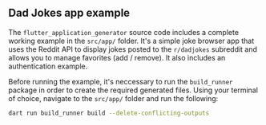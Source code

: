 ## Dad Jokes app example

The `flutter_application_generator` source code includes a complete working example in the `src/app/` folder. It's a simple joke browser app that uses the Reddit API to display jokes posted to the `r/dadjokes` subreddit and allows you to manage favorites (add / remove). It also includes an authentication example.

Before running the example, it's neccessary to run the `build_runner` package in order to create the required generated files. Using your terminal of choice, navigate to the `src/app/` folder and run the following:

```bash
dart run build_runner build --delete-conflicting-outputs
```